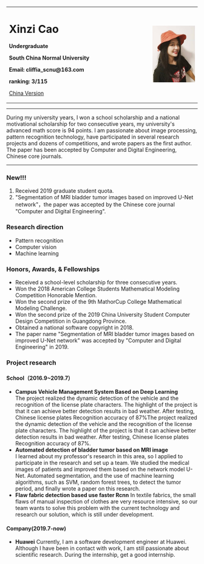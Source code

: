 <div>
<table border="0">
  <tr>
    <td width="75%">
      <h1>Xinzi Cao</h1>
      <p><b>Undergraduate</b></p>
      <p><b>South China Normal University</b></p>
      <p><b>Email: cliffia_scnu@163.com</b></p>
      <p><b>ranking: 3/115</b></p>
      <p><a href="/index-ch.md">China Version</a></p>
    </td>
    <td width="25%">
      <img src="/caoxinzi.jpg" width="100%">
    </td>
  </tr>
</table>
</div>

---

During my university years, I won a school scholarship and a national motivational scholarship for two consecutive years, my university's advanced math score is 94 points. I am passionate about image processing, pattern recognition technology, have participated in several research projects and dozens of competitions, and wrote papers as the first author. The paper has been accepted by Computer and Digital Engineering, Chinese core journals.


---

### New!!!
1. Received 2019 graduate student quota.
2. "Segmentation of MRI bladder tumor images based on improved U-Net network"，the paper was accepted by the Chinese core journal "Computer and Digital Engineering".

### Research direction
- Pattern recognition
- Computer vision
- Machine learning

### Honors, Awards, & Fellowships
- Received a school-level scholarship for three consecutive years.
- Won the 2018 American College Students Mathematical Modeling Competition Honorable Mention.
- Won the second prize of the 9th MathorCup College Mathematical Modeling Challenge.
- Won the second prize of the 2019 China University Student Computer Design Competition in Guangdong Province.
- Obtained a national software copyright in 2018.
- The paper name "Segmentation of MRI bladder tumor images based on improved U-Net network" was accepted by "Computer and Digital Engineering" in 2019.

### Project research
#### School（2016.9~2019.7）
- **Campus Vehicle Management System Based on Deep Learning**  
The project realized the dynamic detection of the vehicle and the recognition of the license plate characters. The highlight of the project is that it can achieve better detection results in bad weather. After testing, Chinese license plates Recognition accuracy of 87%The project realized the dynamic detection of the vehicle and the recognition of the license plate characters. The highlight of the project is that it can achieve better detection results in bad weather. After testing, Chinese license plates Recognition accuracy of 87%.
- **Automated detection of bladder tumor based on MRI image**  
I learned about my professor's research in this area, so I applied to participate in the research and set up a team. We studied the medical images of patients and improved them based on the network model U-Net. Automated segmentation, and the use of machine learning algorithms, such as SVM, random forest trees, to detect the tumor period, and finally wrote a paper on this research.
- **Flaw fabric detection based use faster Rcnn**
In textile fabrics, the small flaws of manual inspection of clothes are very resource intensive, so our team wants to solve this problem with the current technology and research our solution, which is still under development.

#### Company(2019.7-now)
- **Huawei**
Currently, I am a software development engineer at Huawei. Although I have been in contact with work, I am still passionate about scientific research. During the internship, get a good internship.
